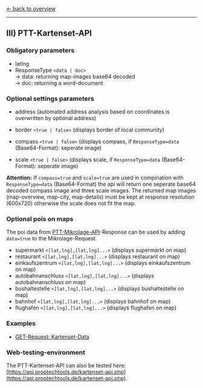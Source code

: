 [<- back to overview](README.md)
***

## III) PTT-Kartenset-API

### Obligatory parameters
* latlng 
* ResponseType `<data | doc>`<br>
   -> data: returning map-images base64 decoded <br>
   -> doc: returning a word-document<br>

### Optional settings parameters

 * address (automated address analysis based on coordinates is overwritten by optional address)
   
 * border `<true | false>` (displays border of local community)
 * compass `<true | false>` (displays compass, if `ResponseType=data` (Base64-Format): seperate image)
 * scale `<true | false>` (displays scale, if `ResponseType=data` (Base64-Format): seperate image)
 
**Attention:** If `compass=true` and `scale=true` are used in compination with `ResponseType=data` (Base64-Format) the api will return one seperate base64 decoded compass image and three scale images. The returned map images (map-overview, map-city, map-details) must be kept at response resolution (600x720) otherwise the scale does not fit the map.

### Optional pois on maps
The poi data from [PTT-Mikrolage-API](https://github.com/PropTechTools/PTT-API-Solutions/blob/master/ptt-mikro-api.md#optional-api-settings-parameters)-Response
can be used by adding `data=true` to the Mikrolage-Request.

 * supermarkt `<[lat,lng],[lat,lng]...>` (displays supermarkt on map)
 * restaurant `<[lat,lng],[lat,lng]...>` (displays restaurant on map)
 * einkaufszentrum `<[lat,lng],[lat,lng]...>` (displays einkaufszentrum on map)
 * autobahnanschluss `<[lat,lng],[lat,lng]...>` (displays autobahnanschluss on map)
 * bushaltestelle `<[lat,lng],[lat,lng]...>` (displays bushaltestelle on map)
 * bahnhof `<[lat,lng],[lat,lng]...>` (displays bahnhof on map)
 * flughafen `<[lat,lng],[lat,lng]...>` (displays flughafen on map)

### Examples

* [GET-Request: Kartenset-Data](examples/kartenset-api-001-data.md)

### Web-testing-environment 
The PTT-Kartenset-API can also be tested here: [https://api.proptechtools.de/kartenset-api.php](https://api.proptechtools.de/kartenset-api.php).

